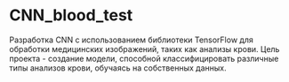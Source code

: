# CNN_blood_test
Разработка CNN с использованием библиотеки TensorFlow для обработки медицинских изображений, таких как анализы крови. Цель проекта - создание модели, способной классифицировать различные типы анализов крови, обучаясь на собственных данных.
